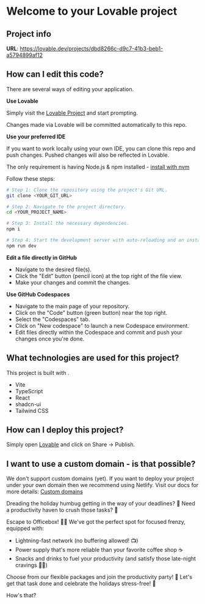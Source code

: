# Welcome to your Lovable project

## Project info

**URL**: https://lovable.dev/projects/dbd8266c-d9c7-41b3-beb1-a5794899af12

## How can I edit this code?

There are several ways of editing your application.

**Use Lovable**

Simply visit the [Lovable Project](https://lovable.dev/projects/dbd8266c-d9c7-41b3-beb1-a5794899af12) and start prompting.

Changes made via Lovable will be committed automatically to this repo.

**Use your preferred IDE**

If you want to work locally using your own IDE, you can clone this repo and push changes. Pushed changes will also be reflected in Lovable.

The only requirement is having Node.js & npm installed - [install with nvm](https://github.com/nvm-sh/nvm#installing-and-updating)

Follow these steps:

```sh
# Step 1: Clone the repository using the project's Git URL.
git clone <YOUR_GIT_URL>

# Step 2: Navigate to the project directory.
cd <YOUR_PROJECT_NAME>

# Step 3: Install the necessary dependencies.
npm i

# Step 4: Start the development server with auto-reloading and an instant preview.
npm run dev
```

**Edit a file directly in GitHub**

- Navigate to the desired file(s).
- Click the "Edit" button (pencil icon) at the top right of the file view.
- Make your changes and commit the changes.

**Use GitHub Codespaces**

- Navigate to the main page of your repository.
- Click on the "Code" button (green button) near the top right.
- Select the "Codespaces" tab.
- Click on "New codespace" to launch a new Codespace environment.
- Edit files directly within the Codespace and commit and push your changes once you're done.

## What technologies are used for this project?

This project is built with .

- Vite
- TypeScript
- React
- shadcn-ui
- Tailwind CSS

## How can I deploy this project?

Simply open [Lovable](https://lovable.dev/projects/dbd8266c-d9c7-41b3-beb1-a5794899af12) and click on Share -> Publish.

## I want to use a custom domain - is that possible?

We don't support custom domains (yet). If you want to deploy your project under your own domain then we recommend using Netlify. Visit our docs for more details: [Custom domains](https://docs.lovable.dev/tips-tricks/custom-domain/)


Dreading the holiday humbug getting in the way of your deadlines? 🤯 Need a productivity haven to crush those tasks? 💪

Escape to Officebox! 🏢✨ We've got the perfect spot for focused frenzy, equipped with:

- Lightning-fast network (no buffering allowed! 📺)
- Power supply that's more reliable than your favorite coffee shop ☕️
- Snacks and drinks to fuel your productivity (and satisfy those late-night cravings 🍔👀)

Choose from our flexible packages and join the productivity party! 🎉 Let's get that task done and celebrate the holidays stress-free! 🌴

How's that?